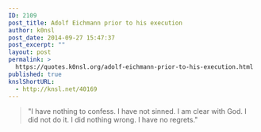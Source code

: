 ```yaml
---
ID: 2109
post_title: Adolf Eichmann prior to his execution
author: k0nsl
post_date: 2014-09-27 15:47:37
post_excerpt: ""
layout: post
permalink: >
  https://quotes.k0nsl.org/adolf-eichmann-prior-to-his-execution.html
published: true
knslShortURL:
  - http://knsl.net/40169
---
```

<blockquote>"I have nothing to confess. I have not sinned. 
I am clear with God. I did not do it. 
I did nothing wrong. I have no regrets."</blockquote>